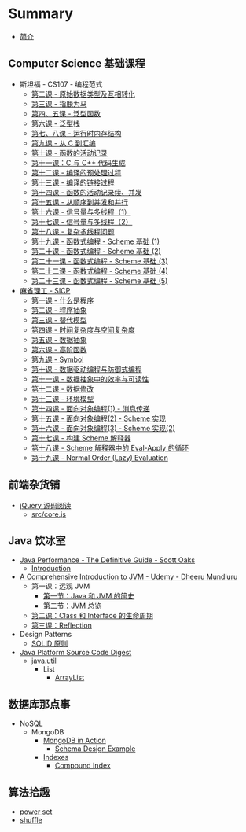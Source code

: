 # Summary

* [简介](README.md)

## Computer Science 基础课程

* 斯坦福 - CS107 - 编程范式
  * [第二课 - 原始数据类型及互相转化](di-er-8bfe-yuan-shi-shu-ju-lei-xing-ji-hu-xiang-zhuan-hua.md)
  * [第三课 - 指鹿为马](di-san-ke-zhi-lu-wei-ma.md)
  * [第四、五课 - 泛型函数](di-si-ke-fan-xing-han-shu.md)
  * [第六课 - 泛型栈](di-liu-ke-fan-xing-zhan.md)
  * [第七、八课 - 运行时内存结构](di-qi-ke-yun-xing-shi-nei-cun-jie-gou.md)
  * [第九课 - 从 C 到汇编](di-jiu-ke-cong-c-dao-hui-bian.md)
  * [第十课 - 函数的活动记录](di-shi-ke-han-shu-diao-yong.md)
  * [第十一课：C 与 C++ 代码生成](di-shi-yi-ke-ff1a-c-yu-c-++-dai-ma-sheng-cheng.md)
  * [第十二课 - 编译的预处理过程](di-shi-er-ke-yu-chu-li-yu-bian-yi.md)
  * [第十三课 - 编译的链接过程](di-shi-san-ke-bian-yi-de-lian-jie-guo-cheng.md)
  * [第十四课 - 函数的活动记录续、并发](di-shi-si-ke-liang-ge-han-shu-fang-wen-tong-yi-duan-nei-cun.md)
  * [第十五课 - 从顺序到并发和并行](di-shi-wu-ke-cong-shun-xu-dao-bing-fa.md)
  * [第十六课 - 信号量与多线程（1）](di-shi-liu-ke-xin-hao-liang-yu-duo-xian-cheng.md)
  * [第十七课 - 信号量与多线程（2）](di-shi-qi-ke-xin-hao-liang-yu-duo-xian-cheng.md)
  * [第十八课 - 复杂多线程问题](di-shi-ba-ke-fu-za-duo-xian-cheng-wen-ti.md)
  * [第十九课 - 函数式编程 - Scheme 基础 \(1\)](di-shi-jiu-ke-han-shu-shi-bian-cheng-scheme-ji-chu.md)
  * [第二十课 - 函数式编程 - Scheme 基础 \(2\)](di-er-shi-ke-han-shu-shi-bian-cheng-scheme-ji-chu-2.md)
  * [第二十一课 - 函数式编程 - Scheme 基础 \(3\)](di-er-shi-yi-ke-han-shu-shi-bian-cheng-scheme-ji-chu-3.md)
  * [第二十二课 - 函数式编程 - Scheme 基础 \(4\)](di-er-shi-er-ke-han-shu-shi-bian-cheng-scheme-ji-chu-4.md)
  * [第二十三课 - 函数式编程 - Scheme 基础 \(5\)](di-er-shi-san-ke-scheme-nei-cun-mo-xing.md)
* [麻省理工 - SICP](computer-science-ji-chu-ke-cheng/ma-sheng-li-gong-sicp-2004.md)
  * [第一课 - 什么是程序](computer-science-ji-chu-ke-cheng/di-yi-ke-shi-yao-shi-cheng-xu.md)
  * [第二课 - 程序抽象](computer-science-ji-chu-ke-cheng/di-er-ke-cheng-xu-chou-xiang.md)
  * [第三课 - 替代模型](computer-science-ji-chu-ke-cheng/di-san-ke-ti-dai-mo-xing.md)
  * [第四课 - 时间复杂度与空间复杂度](computer-science-ji-chu-ke-cheng/di-si-ke-shi-jian-fu-za-du-yu-kong-jian-fu-za-du.md)
  * [第五课 - 数据抽象](computer-science-ji-chu-ke-cheng/di-wu-ke-shu-ju-chou-xiang.md)
  * [第六课 - 高阶函数](computer-science-ji-chu-ke-cheng/di-liu-ke-gao-jie-han-shu.md)
  * [第九课 - Symbol](computer-science-ji-chu-ke-cheng/di-jiu-ke-symbol.md)
  * [第十课 - 数据驱动编程与防御式编程](computer-science-ji-chu-ke-cheng/di-shi-ke-shu-ju-qu-dong-bian-cheng-yu-fang-yu-shi-bian-cheng.md)
  * [第十一课 - 数据抽象中的效率与可读性](computer-science-ji-chu-ke-cheng/di-shi-yi-ke-shu-ju-chou-xiang-zhong-de-xiao-lv-yu-ke-du-xing.md)
  * [第十二课 - 数据修改](computer-science-ji-chu-ke-cheng/di-shi-er-ke-shu-ju-bian-dong.md)
  * [第十三课 - 环境模型](computer-science-ji-chu-ke-cheng/di-shi-san-ke-huan-jing-mo-xing.md)
  * [第十四课 - 面向对象编程\(1\) - 消息传递](computer-science-ji-chu-ke-cheng/di-shi-si-ke-mian-xiang-dui-xiang-bian-7a0b28-1-xiao-xi-chuan-di.md)
  * [第十五课 - 面向对象编程\(2\) - Scheme 实现](computer-science-ji-chu-ke-cheng/di-shi-si-ke-mian-xiang-dui-xiang-bian-7a0b28-2-scheme-shi-xian.md)
  * [第十六课 - 面向对象编程\(3\) - Scheme 实现\(2\)](computer-science-ji-chu-ke-cheng/di-shi-liu-ke-mian-xiang-dui-xiang-bian-7a0b28-3-scheme-shi-73b028-2.md)
  * [第十七课 - 构建 Scheme 解释器](computer-science-ji-chu-ke-cheng/di-shi-qi-ke-gou-jian-scheme-jie-shi-qi.md)
  * [第十八课 - Scheme 解释器中的 Eval-Apply 的循环](computer-science-ji-chu-ke-cheng/di-shi-ba-ke-schemejie-shi-qi-zhong-de-eval-apply-de-xun-huan.md)
  * [第十九课 - Normal Order \(Lazy\) Evaluation](computer-science-ji-chu-ke-cheng/di-shi-jiu-ke-normalorder-lazy-evaluation.md)

## 前端杂货铺

* [jQuery 源码阅读](qian-duan-ji-chu/jquery-yuan-ma-yue-du.md)
  * [src/core.js](qian-duan-ji-chu/jquery-yuan-ma-yue-du/corejs.md)

## Java 饮冰室

* [Java Performance - The Definitive Guide - Scott Oaks](java-yin-bing-shi/java-performance-the-definitive-guide-scott-oaks.md)
  * [Introduction](java-yin-bing-shi/java-performance-the-definitive-guide-scott-oaks/introduction.md)
* [A Comprehensive Introduction to JVM - Udemy - Dheeru Mundluru](java-yin-bing-shi/a-comprehensive-introduction-to-jvm-udemy-dheeru-mundluru.md)
  * 第一课：远观 JVM
    * [第一节：Java 和 JVM 的简史](java-yin-bing-shi/a-comprehensive-introduction-to-jvm-udemy-dheeru-mundluru/di-yi-jie-ff1a-java-he-jvm-de-jian-shi.md)
    * [第二节：JVM 总览](java-yin-bing-shi/a-comprehensive-introduction-to-jvm-udemy-dheeru-mundluru/di-er-jie-ff1a-jvm-zong-lan.md)
  * [第二课：Class 和 Interface 的生命周期](java-yin-bing-shi/a-comprehensive-introduction-to-jvm-udemy-dheeru-mundluru/di-er-ke-class-he-interface-de-sheng-ming-zhou-qi.md)
  * [第三课：Reflection](java-yin-bing-shi/a-comprehensive-introduction-to-jvm-udemy-dheeru-mundluru/di-san-keff1a-reflection.md)
* Design Patterns
  * [SOLID 原则](java-yin-bing-shi/solid-yuan-ze.md)
* [Java Platform Source Code Digest](java-yin-bing-shi/java-platform-source-code-digest.md)
  * [java.util](java-yin-bing-shi/java-platform-source-code-digest/javautil.md)
    * List
      * [ArrayList](java-yin-bing-shi/arraylist.md)

## 数据库那点事

* NoSQL
  * MongoDB
    * [MongoDB in Action](shu-ju-ku-na-dian-shi/mongodb-in-action.md)
      * [Schema Design Example](shu-ju-ku-na-dian-shi/mongodb-in-action/schema-design-example.md)
    * [Indexes](shu-ju-ku-na-dian-shi/suo-yin.md)
      * [Compound Index](shu-ju-ku-na-dian-shi/suo-yin/compound-index.md)

## 算法拾趣

* [power set](suan-fa-shi-qu/power-set.md)
* [shuffle](suan-fa-shi-qu/shuffle.md)

